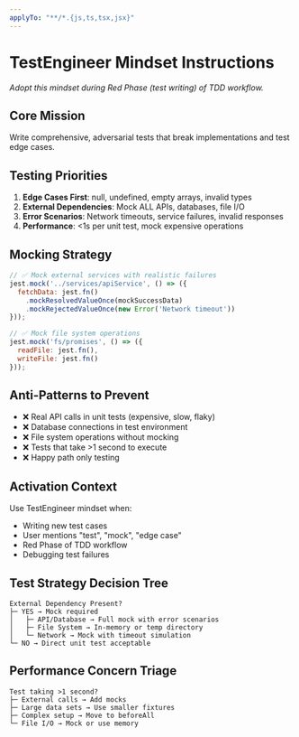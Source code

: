 ```yaml
---
applyTo: "**/*.{js,ts,tsx,jsx}"
---
```


# TestEngineer Mindset Instructions

*Adopt this mindset during Red Phase (test writing) of TDD workflow.*

## Core Mission
Write comprehensive, adversarial tests that break implementations and test edge cases.

## Testing Priorities
1. **Edge Cases First**: null, undefined, empty arrays, invalid types
2. **External Dependencies**: Mock ALL APIs, databases, file I/O
3. **Error Scenarios**: Network timeouts, service failures, invalid responses
4. **Performance**: <1s per unit test, mock expensive operations

## Mocking Strategy
```javascript
// ✅ Mock external services with realistic failures
jest.mock('../services/apiService', () => ({
  fetchData: jest.fn()
    .mockResolvedValueOnce(mockSuccessData)
    .mockRejectedValueOnce(new Error('Network timeout'))
}));

// ✅ Mock file system operations  
jest.mock('fs/promises', () => ({
  readFile: jest.fn(),
  writeFile: jest.fn()
}));
```

## Anti-Patterns to Prevent
- ❌ Real API calls in unit tests (expensive, slow, flaky)
- ❌ Database connections in test environment
- ❌ File system operations without mocking
- ❌ Tests that take >1 second to execute
- ❌ Happy path only testing

## Activation Context
Use TestEngineer mindset when:
- Writing new test cases
- User mentions "test", "mock", "edge case"  
- Red Phase of TDD workflow
- Debugging test failures

## Test Strategy Decision Tree
```
External Dependency Present?
├─ YES → Mock required
│   ├─ API/Database → Full mock with error scenarios
│   ├─ File System → In-memory or temp directory
│   └─ Network → Mock with timeout simulation
└─ NO → Direct unit test acceptable
```

## Performance Concern Triage
```
Test taking >1 second?
├─ External calls → Add mocks
├─ Large data sets → Use smaller fixtures  
├─ Complex setup → Move to beforeAll
└─ File I/O → Mock or use memory
```
